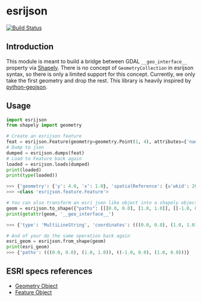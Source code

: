 esrijson
========

[![Build Status](https://travis-ci.org/geoadmin/lib-esrijson.svg?branch=master)](https://travis-ci.org/geoadmin/lib-esrijson)


Introduction
------------

This module is meant to build a bridge between GDAL `__geo_interface__` property via [Shapely](https://github.com/Toblerity/Shapely).
There is no concept of `GeometryCollection` in esrijson syntax, so there is only a limited support for this concept. Currently, we only take the first geometry and drop the rest.
This library is heavily inspired by [python-geojson](https://github.com/frewsxcv/python-geojson).

Usage
-----

```python
import esrijson
from shapely import geometry

# Create an esrijson feature
feat = esrijson.Feature(geometry=geometry.Point(1, 4), attributes={'name': 'dummy', 'val': 1}, wkid=2056)
# Dump to json
dumped = esrijson.dumps(feat)
# Load to Feature back again
loaded = esrijson.loads(dumped)
print(loaded)
print(type(loaded))

>>> {'geometry': {'y': 4.0, 'x': 1.0}, 'spatialReference': {u'wkid': 2056}},'attributes': {u'name': u'dummy', u'val': 1}}
>>> <class 'esrijson.feature.Feature'>

# You can also transform an esri json like object into a shapely object
geom = esrijson.to_shape({"paths": [[[0.0, 0.0], [1.0, 1.0]], [[-1.0, 0.0], [1.0, 0.0]]]})
print(getattr(geom, '__geo_interface__')

>>> {'type': 'MultiLineString', 'coordinates': (((0.0, 0.0), (1.0, 1.0)), ((-1.0, 0.0), (1.0, 0.0)))}

# And of your do the same operation back again
esri_geom = esrijson.from_shape(geom)
print(esri_geom)
>>> {'paths': (((0.0, 0.0), (1.0, 1.0)), ((-1.0, 0.0), (1.0, 0.0)))}
```

ESRI specs references
---------------------

- [Geometry Object](http://resources.arcgis.com/en/help/arcgis-rest-api/index.html#//02r3000000n1000000)
- [Feature Object](http://resources.arcgis.com/en/help/arcgis-rest-api/index.html#/Feature_object/02r3000000n8000000/)
